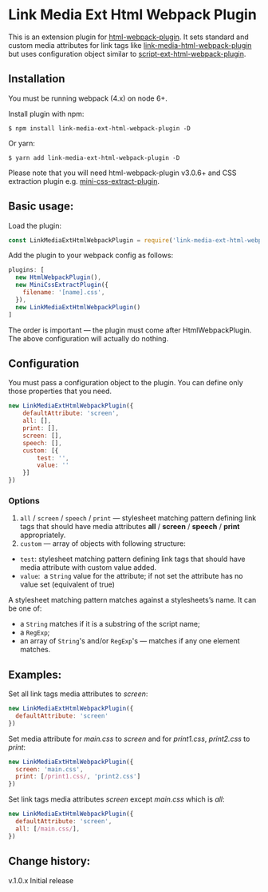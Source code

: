 # Link Media Ext Html Webpack Plugin

This is an extension plugin for [html-webpack-plugin](https://github.com/jantimon/html-webpack-plugin). It sets standard and custom media attributes for link tags like [link-media-html-webpack-plugin](https://github.com/probablyup/link-media-html-webpack-plugin) but uses configuration object similar to [script-ext-html-webpack-plugin](https://github.com/numical/script-ext-html-webpack-plugin).

## Installation

You must be running webpack (4.x) on node 6+.

Install plugin with npm:
```
$ npm install link-media-ext-html-webpack-plugin -D
```
Or yarn:
```
$ yarn add link-media-ext-html-webpack-plugin -D
```

Please note that you will need html-webpack-plugin v3.0.6+ and CSS extraction plugin e.g. [mini-css-extract-plugin](https://github.com/webpack-contrib/mini-css-extract-plugin).

## Basic usage:

Load the plugin:

```javascript
const LinkMediaExtHtmlWebpackPlugin = require('link-media-ext-html-webpack-plugin');
```

Add the plugin to your webpack config as follows:
```javascript
plugins: [
  new HtmlWebpackPlugin(),
  new MiniCssExtractPlugin({
    filename: '[name].css',
  }),
  new LinkMediaExtHtmlWebpackPlugin()
]
````
The order is important — the plugin must come after HtmlWebpackPlugin.
The above configuration will actually do nothing.

## Configuration

You must pass a configuration object to the plugin. You can define only those properties that you need.

```javascript
new LinkMediaExtHtmlWebpackPlugin({
    defaultAttribute: 'screen',
    all: [],
    print: [],
    screen: [],
    speech: [],
    custom: [{
        test: '',
        value: ''
    }]
})
```
### Options
1. `all` / `screen` / `speech` / `print` — stylesheet matching pattern defining link tags that should have media attributes **all** / **screen** / **speech** / **print** appropriately.
2. `custom` — array of objects with following structure:
  * `test`: stylesheet matching pattern defining link tags that should have media attribute with custom value added.
* `value`:  a `String` value for the attribute; if not set the attribute has no value set (equivalent of true)

A stylesheet matching pattern matches against a stylesheets’s name. It can be one of:
* a `String` matches if it is a substring of the script name;
* a `RegExp`;
* an array of `String`'s and/or `RegExp`'s — matches if any one element matches.

## Examples:
Set all link tags media attributes to *screen*:
```javascript
new LinkMediaExtHtmlWebpackPlugin({
  defaultAttribute: 'screen'
}) 
```
Set media attribute for *main.css* to *screen* and for *print1.css*, *print2.css* to *print*:
```javascript
new LinkMediaExtHtmlWebpackPlugin({
  screen: 'main.css',
  print: [/print1.css/, 'print2.css']
})  
```
Set link tags media attributes *screen* except *main.css* which is *all*:
```javascript
new LinkMediaExtHtmlWebpackPlugin({
  defaultAttribute: 'screen',
  all: [/main.css/],
})  
```
## Change history:
v.1.0.x Initial release
